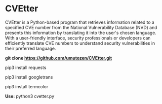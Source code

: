 # CVEtter

CVEtter is a Python-based program that retrieves information related to a specified CVE number from the National Vulnerability Database (NVD) and presents this information by translating it into the user's chosen language. With a user-friendly interface, security professionals or developers can efficiently translate CVE numbers to understand security vulnerabilities in their preferred language.


**git clone https://github.com/umutozen/CVEtter.git**

pip3 install requests

pip3 install googletrans

pip3 install termcolor


**Use:** python3 cvetter.py
